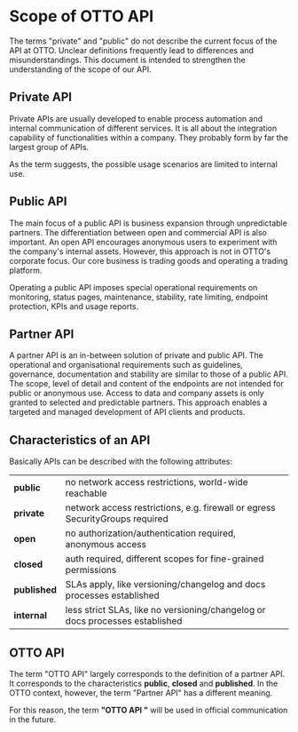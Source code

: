 # Scope of OTTO API

The terms "private" and "public" do not describe the current focus of the API at OTTO. Unclear definitions frequently lead to differences and misunderstandings. This document is intended to strengthen the understanding of the scope of our API.

## Private API

Private APIs are usually developed to enable process automation and internal communication of different services. It is all about the integration capability of functionalities within a company. They probably form by far the largest group of APIs.

As the term suggests, the possible usage scenarios are limited to internal use.

## Public API

The main focus of a public API is business expansion through unpredictable partners.
The differentiation between open and commercial API is also important. An open API encourages anonymous users to experiment with the company's internal assets. However, this approach is not in OTTO's corporate focus. Our core business is trading goods and operating a trading platform.

Operating a public API imposes special operational requirements on monitoring, status pages, maintenance, stability, rate limiting, endpoint protection, KPIs and usage reports.

## Partner API

A partner API is an in-between solution of private and public API. The operational and organisational requirements such as guidelines, governance, documentation and stability are similar to those of a public API.
The scope, level of detail and content of the endpoints are not intended for public or anonymous use. Access to data and company assets is only granted to selected and predictable partners. This approach enables a targeted and managed development of API clients and products.

## Characteristics of an API

Basically APIs can be described with the following attributes:

<table>
    <tr>
        <td><b>public</b></td>
        <td>no network access restrictions, world-wide reachable</td>
    </tr>
    <tr>
        <td><b>private</b></td>
        <td>network access restrictions, e.g. firewall or egress SecurityGroups required</td>
    </tr>
    <tr>
        <td><b>open</b></td>
        <td>no authorization/authentication required, anonymous access</td>
    </tr>
    <tr>
        <td><b>closed</b></td>
        <td>auth required, different scopes for fine-grained permissions</td>
    </tr>
    <tr>
        <td><b>published</b></td>
        <td>SLAs apply, like versioning/changelog and docs processes established</td>
    </tr>
    <tr>
        <td><b>internal</b></td>
        <td>less strict SLAs, like no versioning/changelog or docs processes established</td>
    </tr>
</table>

## OTTO API

The term "OTTO API" largely corresponds to the definition of a partner API. It corresponds to the characteristics **public**, **closed** and **published**. In the OTTO context, however, the term "Partner API" has a different meaning.

For this reason, the term **"OTTO API "** will be used in official communication in the future.
